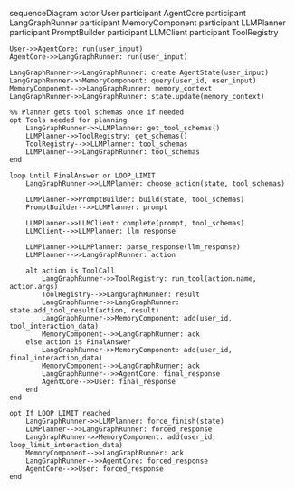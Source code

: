 sequenceDiagram
actor User
participant AgentCore
participant LangGraphRunner
participant MemoryComponent
participant LLMPlanner
participant PromptBuilder
participant LLMClient
participant ToolRegistry

    User->>AgentCore: run(user_input)
    AgentCore->>LangGraphRunner: run(user_input)

    LangGraphRunner->>LangGraphRunner: create AgentState(user_input)
    LangGraphRunner->>MemoryComponent: query(user_id, user_input)
    MemoryComponent-->>LangGraphRunner: memory_context
    LangGraphRunner->>LangGraphRunner: state.update(memory_context)

    %% Planner gets tool schemas once if needed
    opt Tools needed for planning
        LangGraphRunner->>LLMPlanner: get_tool_schemas()
        LLMPlanner->>ToolRegistry: get_schemas()
        ToolRegistry-->>LLMPlanner: tool_schemas
        LLMPlanner-->>LangGraphRunner: tool_schemas
    end

    loop Until FinalAnswer or LOOP_LIMIT
        LangGraphRunner->>LLMPlanner: choose_action(state, tool_schemas)

        LLMPlanner->>PromptBuilder: build(state, tool_schemas)
        PromptBuilder-->>LLMPlanner: prompt

        LLMPlanner->>LLMClient: complete(prompt, tool_schemas)
        LLMClient-->>LLMPlanner: llm_response

        LLMPlanner->>LLMPlanner: parse_response(llm_response)
        LLMPlanner-->>LangGraphRunner: action

        alt action is ToolCall
            LangGraphRunner->>ToolRegistry: run_tool(action.name, action.args)
            ToolRegistry-->>LangGraphRunner: result
            LangGraphRunner->>LangGraphRunner: state.add_tool_result(action, result)
            LangGraphRunner->>MemoryComponent: add(user_id, tool_interaction_data)
            MemoryComponent-->>LangGraphRunner: ack
        else action is FinalAnswer
            LangGraphRunner->>MemoryComponent: add(user_id, final_interaction_data)
            MemoryComponent-->>LangGraphRunner: ack
            LangGraphRunner-->>AgentCore: final_response
            AgentCore-->>User: final_response
        end
    end

    opt If LOOP_LIMIT reached
        LangGraphRunner->>LLMPlanner: force_finish(state)
        LLMPlanner-->>LangGraphRunner: forced_response
        LangGraphRunner->>MemoryComponent: add(user_id, loop_limit_interaction_data)
        MemoryComponent-->>LangGraphRunner: ack
        LangGraphRunner-->>AgentCore: forced_response
        AgentCore-->>User: forced_response
    end
